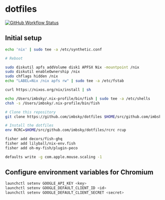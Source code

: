 # dotfiles

[![GitHub Workflow Status](https://img.shields.io/github/workflow/status/imbsky/dotfiles/Main%20workflow?style=flat-square)](https://github.com/imbsky/dotfiles/actions)

## Initial setup

```bash
echo 'nix' | sudo tee -a /etc/synthetic.conf

# Reboot

sudo diskutil apfs addVolume disk1 APFSX Nix -mountpoint /nix
sudo diskutil enableOwnership /nix
sudo chflags hidden /nix
echo "LABEL=Nix /nix apfs rw" | sudo tee -a /etc/fstab

curl https://nixos.org/nix/install | sh
```

```bash
echo /Users/imbsky/.nix-profile/bin/fish | sudo tee -a /etc/shells
chsh -s /Users/imbsky/.nix-profile/bin/fish
```

```bash
# Clone this repository
git clone https://github.com/imbsky/dotfiles $HOME/src/github.com/imbsky/dotfiles

# Install the dotfiles
env RCRC=$HOME/src/github.com/imbsky/dotfiles/rcrc rcup
```

```bash
fisher add decors/fish-ghq
fisher add lilyball/nix-env.fish
fisher add oh-my-fish/plugin-peco
```

```bash
defaults write -g com.apple.mouse.scaling -1
```

## Configure environment variables for Chromium

```bash
launchctl setenv GOOGLE_API_KEY <key>
launchctl setenv GOOGLE_DEFAULT_CLIENT_ID <id>
launchctl setenv GOOGLE_DEFAULT_CLIENT_SECRET <secret>
```
